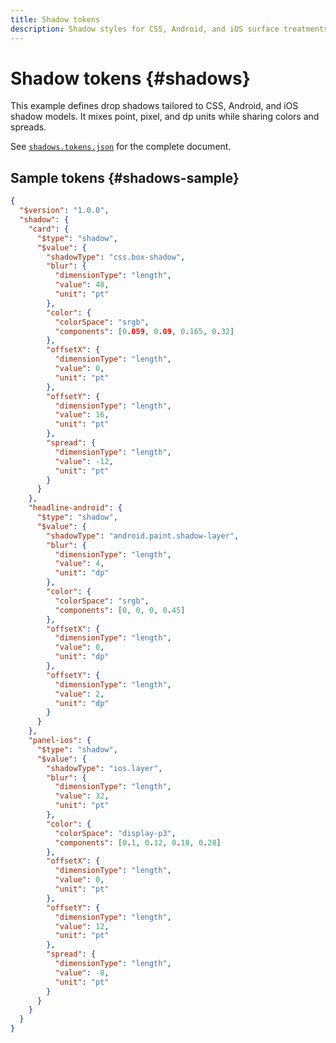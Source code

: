 ```yaml
---
title: Shadow tokens
description: Shadow styles for CSS, Android, and iOS surface treatments.
---
```


# Shadow tokens {#shadows}

This example defines drop shadows tailored to CSS, Android, and iOS shadow models. It mixes point, pixel, and dp units while sharing colors and spreads.

See [`shadows.tokens.json`](https://github.com/bylapidist/dtif/blob/main/examples/shadows.tokens.json) for the complete document.

## Sample tokens {#shadows-sample}

```json dtif
{
  "$version": "1.0.0",
  "shadow": {
    "card": {
      "$type": "shadow",
      "$value": {
        "shadowType": "css.box-shadow",
        "blur": {
          "dimensionType": "length",
          "value": 48,
          "unit": "pt"
        },
        "color": {
          "colorSpace": "srgb",
          "components": [0.059, 0.09, 0.165, 0.32]
        },
        "offsetX": {
          "dimensionType": "length",
          "value": 0,
          "unit": "pt"
        },
        "offsetY": {
          "dimensionType": "length",
          "value": 16,
          "unit": "pt"
        },
        "spread": {
          "dimensionType": "length",
          "value": -12,
          "unit": "pt"
        }
      }
    },
    "headline-android": {
      "$type": "shadow",
      "$value": {
        "shadowType": "android.paint.shadow-layer",
        "blur": {
          "dimensionType": "length",
          "value": 4,
          "unit": "dp"
        },
        "color": {
          "colorSpace": "srgb",
          "components": [0, 0, 0, 0.45]
        },
        "offsetX": {
          "dimensionType": "length",
          "value": 0,
          "unit": "dp"
        },
        "offsetY": {
          "dimensionType": "length",
          "value": 2,
          "unit": "dp"
        }
      }
    },
    "panel-ios": {
      "$type": "shadow",
      "$value": {
        "shadowType": "ios.layer",
        "blur": {
          "dimensionType": "length",
          "value": 32,
          "unit": "pt"
        },
        "color": {
          "colorSpace": "display-p3",
          "components": [0.1, 0.12, 0.18, 0.28]
        },
        "offsetX": {
          "dimensionType": "length",
          "value": 0,
          "unit": "pt"
        },
        "offsetY": {
          "dimensionType": "length",
          "value": 12,
          "unit": "pt"
        },
        "spread": {
          "dimensionType": "length",
          "value": -8,
          "unit": "pt"
        }
      }
    }
  }
}
```
